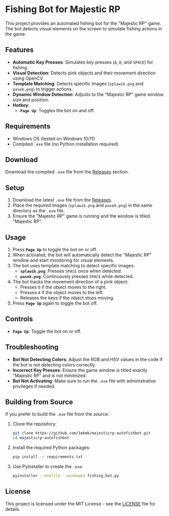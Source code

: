 # Fishing Bot for Majestic RP

This project provides an automated fishing bot for the "Majestic RP" game. The bot detects visual elements on the screen to simulate fishing actions in the game.

## Features

- **Automatic Key Presses**: Simulates key presses (`A`, `D`, and `SPACE`) for fishing.
- **Visual Detection**: Detects pink objects and their movement direction using OpenCV.
- **Template Matching**: Detects specific images (`splawik.png` and `pasek.png`) to trigger actions.
- **Dynamic Window Detection**: Adjusts to the "Majestic RP" game window size and position.
- **Hotkey**:
  - **`Page Up`**: Toggles the bot on and off.

## Requirements

- Windows OS (tested on Windows 10/11)
- Compiled `.exe` file (no Python installation required)

## Download

Download the compiled `.exe` file from the [Releases](https://github.com/1mkmk/majesticrp-autofishbot/releases) section.

## Setup

1. Download the latest `.exe` file from the [Releases](https://github.com/1mkmk/majesticrp-autofishbot/releases).
2. Place the required images (`splawik.png` and `pasek.png`) in the same directory as the `.exe` file.
3. Ensure the "Majestic RP" game is running and the window is titled "Majestic RP".

## Usage

1. Press **`Page Up`** to toggle the bot on or off.
2. When activated, the bot will automatically detect the "Majestic RP" window and start monitoring for visual elements.
3. The bot uses template matching to detect specific images:
   - **`splawik.png`**: Presses `SPACE` once when detected.
   - **`pasek.png`**: Continuously presses `SPACE` while detected.
4. The bot tracks the movement direction of a pink object:
   - Presses `D` if the object moves to the right.
   - Presses `A` if the object moves to the left.
   - Releases the keys if the object stops moving.
5. Press **`Page Up`** again to toggle the bot off.

## Controls

- **`Page Up`**: Toggle the bot on or off.

## Troubleshooting

- **Bot Not Detecting Colors**: Adjust the RGB and HSV values in the code if the bot is not detecting colors correctly.
- **Incorrect Key Presses**: Ensure the game window is titled exactly "Majestic RP" and is not minimized.
- **Bot Not Activating**: Make sure to run the `.exe` file with administrative privileges if needed.

## Building from Source

If you prefer to build the `.exe` file from the source:

1. Clone the repository:

    ```bash
    git clone https://github.com/1mkmk/majesticrp-autofishbot.git
    cd majesticrp-autofishbot
    ```

2. Install the required Python packages:

    ```bash
    pip install -r requirements.txt
    ```

3. Use PyInstaller to create the `.exe`:

    ```bash
    pyinstaller --onefile --windowed fishing_bot.py
    ```

## License

This project is licensed under the MIT License - see the [LICENSE](LICENSE) file for details.
